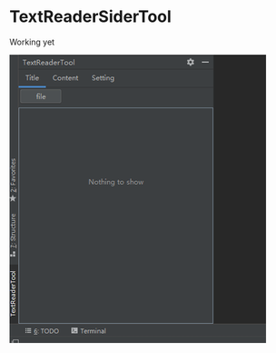# TextReaderSiderTool

Working yet

![](https://github.com/MUedsa/TextReaderSiderTool/blob/master/temp.gif?raw=true)